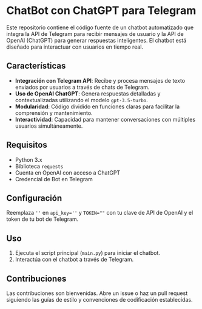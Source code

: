 # ChatBot con ChatGPT para Telegram

Este repositorio contiene el código fuente de un chatbot automatizado que integra la API de Telegram para recibir mensajes de usuario y la API de OpenAI (ChatGPT) para generar respuestas inteligentes. El chatbot está diseñado para interactuar con usuarios en tiempo real.

## Características

- **Integración con Telegram API**: Recibe y procesa mensajes de texto enviados por usuarios a través de chats de Telegram.
- **Uso de OpenAI ChatGPT**: Genera respuestas detalladas y contextualizadas utilizando el modelo `gpt-3.5-turbo`.
- **Modularidad**: Código dividido en funciones claras para facilitar la comprensión y mantenimiento.
- **Interactividad**: Capacidad para mantener conversaciones con múltiples usuarios simultáneamente.

## Requisitos

- Python 3.x
- Biblioteca `requests`
- Cuenta en OpenAI con acceso a ChatGPT
- Credencial de Bot en Telegram

## Configuración

Reemplaza `''` en `api_key=''` y `TOKEN=""` con tu clave de API de OpenAI y el token de tu bot de Telegram.

## Uso

1. Ejecuta el script principal (`main.py`) para iniciar el chatbot.
2. Interactúa con el chatbot a través de Telegram.

## Contribuciones

Las contribuciones son bienvenidas. Abre un issue o haz un pull request siguiendo las guías de estilo y convenciones de codificación establecidas.

